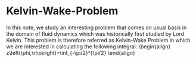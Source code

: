 # Kelvin-Wake-Problem
In this note, we study an interesting problem that comes on usual basis in the domain of fluid dynamics which was historically first studied by Lord Kelvin. This problem is therefore referred as Kelvin-Wake Problem in which we are interested in calculating the following integral:
\begin{align}
z\left(\phi,\rho\right)=\int_{-\pi/2}^{\pi/2}
\end{align}
